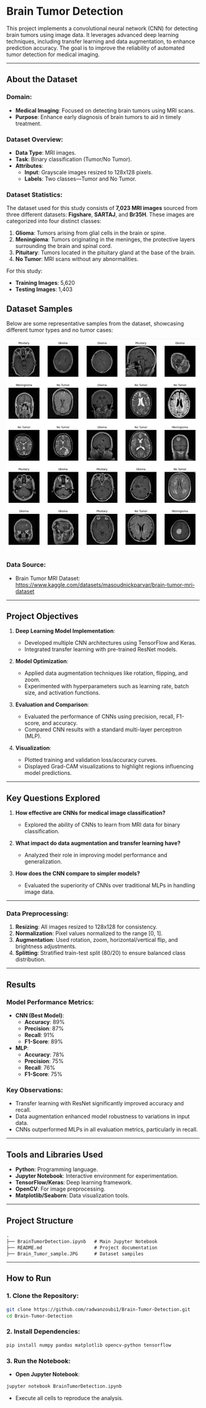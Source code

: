 
# Brain Tumor Detection

This project implements a convolutional neural network (CNN) for detecting brain tumors using image data. It leverages advanced deep learning techniques, including transfer learning and data augmentation, to enhance prediction accuracy. The goal is to improve the reliability of automated tumor detection for medical imaging.

---

## About the Dataset

### Domain:
- **Medical Imaging**: Focused on detecting brain tumors using MRI scans.
- **Purpose**: Enhance early diagnosis of brain tumors to aid in timely treatment.

### Dataset Overview:
- **Data Type**: MRI images.
- **Task**: Binary classification (Tumor/No Tumor).
- **Attributes**:
  - **Input**: Grayscale images resized to 128x128 pixels.
  - **Labels**: Two classes—Tumor and No Tumor.

### Dataset Statistics:
The dataset used for this study consists of **7,023 MRI images** sourced from three different datasets: **Figshare**, **SARTAJ**, and **Br35H**. These images are categorized into four distinct classes:
1. **Glioma**: Tumors arising from glial cells in the brain or spine.
2. **Meningioma**: Tumors originating in the meninges, the protective layers surrounding the brain and spinal cord.
3. **Pituitary**: Tumors located in the pituitary gland at the base of the brain.
4. **No Tumor**: MRI scans without any abnormalities.

For this study:
- **Training Images**: 5,620
- **Testing Images**: 1,403
  
## Dataset Samples

Below are some representative samples from the dataset, showcasing different tumor types and no tumor cases:

![Dataset Samples](https://github.com/radwanzoubi1/BrainTumorDetection/blob/main/Brain_Tumor_sample.JPG)

### Data Source:

- Brain Tumor MRI Dataset:
https://www.kaggle.com/datasets/masoudnickparvar/brain-tumor-mri-dataset
---

## Project Objectives

1. **Deep Learning Model Implementation**:
   - Developed multiple CNN architectures using TensorFlow and Keras.
   - Integrated transfer learning with pre-trained ResNet models.

2. **Model Optimization**:
   - Applied data augmentation techniques like rotation, flipping, and zoom.
   - Experimented with hyperparameters such as learning rate, batch size, and activation functions.

3. **Evaluation and Comparison**:
   - Evaluated the performance of CNNs using precision, recall, F1-score, and accuracy.
   - Compared CNN results with a standard multi-layer perceptron (MLP).

4. **Visualization**:
   - Plotted training and validation loss/accuracy curves.
   - Displayed Grad-CAM visualizations to highlight regions influencing model predictions.

---

## Key Questions Explored

1. **How effective are CNNs for medical image classification?**
   - Explored the ability of CNNs to learn from MRI data for binary classification.

2. **What impact do data augmentation and transfer learning have?**
   - Analyzed their role in improving model performance and generalization.

3. **How does the CNN compare to simpler models?**
   - Evaluated the superiority of CNNs over traditional MLPs in handling image data.

---

### Data Preprocessing:
1. **Resizing**: All images resized to 128x128 for consistency.
2. **Normalization**: Pixel values normalized to the range [0, 1].
3. **Augmentation**: Used rotation, zoom, horizontal/vertical flip, and brightness adjustments.
4. **Splitting**: Stratified train-test split (80/20) to ensure balanced class distribution.

---

## Results

### Model Performance Metrics:
- **CNN (Best Model)**:
  - **Accuracy**: 89%
  - **Precision**: 87%
  - **Recall**: 91%
  - **F1-Score**: 89%
- **MLP**:
  - **Accuracy**: 78%
  - **Precision**: 75%
  - **Recall**: 76%
  - **F1-Score**: 75%

### Key Observations:
- Transfer learning with ResNet significantly improved accuracy and recall.
- Data augmentation enhanced model robustness to variations in input data.
- CNNs outperformed MLPs in all evaluation metrics, particularly in recall.

---

## Tools and Libraries Used

- **Python**: Programming language.
- **Jupyter Notebook**: Interactive environment for experimentation.
- **TensorFlow/Keras**: Deep learning framework.
- **OpenCV**: For image preprocessing.
- **Matplotlib/Seaborn**: Data visualization tools.

---

## Project Structure

```plaintext
.
├── BrainTumorDetection.ipynb   # Main Jupyter Notebook
├── README.md                   # Project documentation
├── Brain_Tumor_sample.JPG      # Dataset sampiles
```

---

## How to Run

### 1. Clone the Repository:
```bash
git clone https://github.com/radwanzoubi1/Brain-Tumor-Detection.git
cd Brain-Tumor-Detection
```

### 2. Install Dependencies:
```bash
pip install numpy pandas matplotlib opencv-python tensorflow
```

### 3. Run the Notebook:
- **Open Jupyter Notebook**:
```bash
jupyter notebook BrainTumorDetection.ipynb
```
- Execute all cells to reproduce the analysis.


